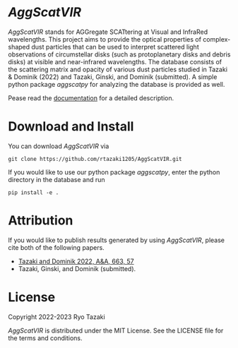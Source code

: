 
# *AggScatVIR*

*AggScatVIR* stands for AGGregate SCATtering at Visual and InfraRed wavelengths. This project aims to provide the optical properties of complex-shaped dust particles that can be used to interpret scattered light observations of circumstellar disks (such as protoplanetary disks and debris disks) at visible and near-infrared wavelengths. The database consists of the scattering matrix and opacity of various dust particles studied in Tazaki & Dominik (2022) and Tazaki, Ginski, and Dominik (submitted). A simple python package *aggscatpy* for analyzing the database is provided as well.

Pease read the [documentation](https://rtazaki1205.github.io/AggScatVIR/) for a detailed description.

# Download and Install

You can download *AggScatVIR* via

    git clone https://github.com/rtazaki1205/AggScatVIR.git

If you would like to use our python package *aggscatpy*, enter the python directory in the database and run 

    pip install -e .    

# Attribution

If you would like to publish results generated by using *AggScatVIR*, please cite both of the following papers.
 - [Tazaki and Dominik 2022, A&A, 663, 57](https://ui.adsabs.harvard.edu/abs/2022A%26A...663A..57T)
 - Tazaki, Ginski, and Dominik (submitted).

# License
Copyright 2022-2023 Ryo Tazaki

*AggScatVIR* is distributed under the MIT License. See the LICENSE file for the terms and conditions.
